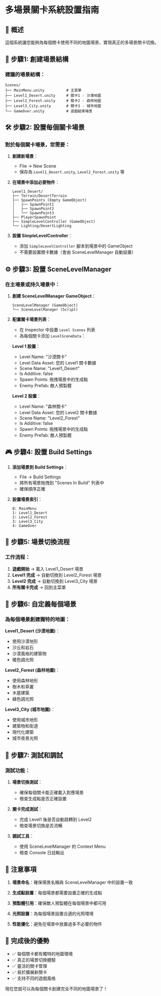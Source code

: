 # 多場景關卡系統設置指南

## 🎯 概述
這個系統讓您能夠為每個關卡使用不同的地圖場景，實現真正的多場景關卡切換。

## 📁 步驟1: 創建場景結構

### 建議的場景結構：
```
Scenes/
├── MainMenu.unity          # 主菜單
├── Level1_Desert.unity     # 關卡1 - 沙漠地圖
├── Level2_Forest.unity     # 關卡2 - 森林地圖
├── Level3_City.unity       # 關卡3 - 城市地圖
└── GameOver.unity          # 遊戲結束場景
```

## 🛠️ 步驟2: 設置每個關卡場景

### 對於每個關卡場景，您需要：

1. **創建新場景**：
   - File → New Scene
   - 保存為 `Level1_Desert.unity`, `Level2_Forest.unity` 等

2. **在場景中添加必要物件**：
   ```
   Level1_Desert/
   ├── Terrain/DesertTerrain
   ├── SpawnPoints (Empty GameObject)
   │   ├── SpawnPoint1
   │   ├── SpawnPoint2
   │   └── SpawnPoint3
   ├── PlayerSpawnPoint
   ├── SimpleLevelController (GameObject)
   └── Lighting/DesertLighting
   ```

3. **設置 SimpleLevelController**：
   - 添加 `SimpleLevelController` 腳本到場景中的 GameObject
   - 不需要設置關卡數據（會由 SceneLevelManager 自動設置）

## ⚙️ 步驟3: 設置 SceneLevelManager

### 在主場景或持久場景中：

1. **創建 SceneLevelManager GameObject**：
   ```
   SceneLevelManager (GameObject)
   └── SceneLevelManager (Script)
   ```

2. **配置關卡場景列表**：
   - 在 Inspector 中設置 `Level Scenes` 列表
   - 為每個關卡添加 `LevelSceneData`：

   **Level 1 設置**：
   - Level Name: "沙漠關卡"
   - Level Data Asset: 您的 Level1 關卡數據
   - Scene Name: "Level1_Desert"
   - Is Additive: false
   - Spawn Points: 拖拽場景中的生成點
   - Enemy Prefab: 敵人預製體

   **Level 2 設置**：
   - Level Name: "森林關卡"
   - Level Data Asset: 您的 Level2 關卡數據
   - Scene Name: "Level2_Forest"
   - Is Additive: false
   - Spawn Points: 拖拽場景中的生成點
   - Enemy Prefab: 敵人預製體

## 🎮 步驟4: 設置 Build Settings

1. **添加場景到 Build Settings**：
   - File → Build Settings
   - 將所有場景拖拽到 "Scenes In Build" 列表中
   - 確保順序正確

2. **設置場景索引**：
   ```
   0: MainMenu
   1: Level1_Desert
   2: Level2_Forest
   3: Level3_City
   4: GameOver
   ```

## 🔧 步驟5: 場景切換流程

### 工作流程：
1. **遊戲開始** → 載入 Level1_Desert 場景
2. **Level1 完成** → 自動切換到 Level2_Forest 場景
3. **Level2 完成** → 自動切換到 Level3_City 場景
4. **所有關卡完成** → 回到主菜單

## 🎨 步驟6: 自定義每個場景

### 為每個場景創建獨特的地圖：

**Level1_Desert (沙漠地圖)**：
- 使用沙漠地形
- 沙丘和岩石
- 沙漠風格的建築物
- 暖色調光照

**Level2_Forest (森林地圖)**：
- 使用森林地形
- 樹木和草叢
- 木屋建築
- 綠色調光照

**Level3_City (城市地圖)**：
- 使用城市地形
- 建築物和街道
- 現代化建築
- 城市夜景光照

## 🚀 步驟7: 測試和調試

### 測試功能：
1. **場景切換測試**：
   - 確保每個關卡能正確載入對應場景
   - 檢查生成點是否正確設置

2. **關卡完成測試**：
   - 完成 Level1 後是否自動跳轉到 Level2
   - 檢查場景切換是否流暢

3. **調試工具**：
   - 使用 SceneLevelManager 的 Context Menu
   - 檢查 Console 日誌輸出

## 📝 注意事項

1. **場景命名**：確保場景名稱與 SceneLevelManager 中的設置一致

2. **生成點設置**：每個場景都需要設置正確的生成點

3. **預製體引用**：確保敵人預製體在每個場景中都可用

4. **光照設置**：為每個場景設置合適的光照環境

5. **性能優化**：避免在場景中放置過多不必要的物件

## 🎯 完成後的優勢

- ✅ 每個關卡都有獨特的地圖環境
- ✅ 真正的場景切換體驗
- ✅ 靈活的關卡管理
- ✅ 易於擴展新關卡
- ✅ 支持不同的遊戲風格

現在您就可以為每個關卡創建完全不同的地圖場景了！
